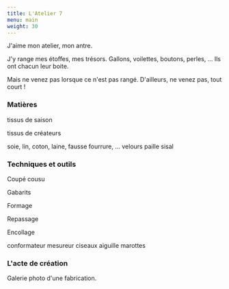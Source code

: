 ```yaml
---
title: L'Atelier 7
menu: main
weight: 30
---
```

<div class="row">

<div class="col-md-3">
  <img src="{{ site.baseurl }}/img/logo-atelier-7-marie-line-delacroix-bw-plain.svg" alt="" class="img-responsive">
</div>

<div class="col-md-6">
J'aime mon atelier, mon antre.

J'y range mes étoffes, mes trésors. Gallons, voilettes, boutons, perles, ...
Ils ont chacun leur boite.

Mais ne venez pas lorsque ce n'est pas rangé. D'ailleurs, ne venez pas, tout court !

### Matières

tissus de saison

tissus de créateurs

soie, lin, coton, laine, fausse fourrure, ...
velours
paille
sisal

### Techniques et outils

Coupé cousu

Gabarits

Formage

Repassage

Encollage

conformateur
mesureur
ciseaux
aiguille
marottes


### L'acte de création

Galerie photo d'une fabrication.
</div>

</div>

